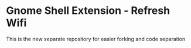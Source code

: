 # Gnome Shell Extension - Refresh Wifi
This is the new separate repository for easier forking and code separation
